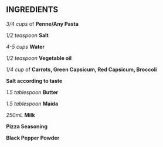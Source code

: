 ## **INGREDIENTS**

_3/4 cups_ of **Penne/Any Pasta**

_1/2 teaspoon_ **Salt**

_4-5 cups_ **Water**

_1/2 teaspoon_ **Vegetable oil**

_1/4 cup_ of **Carrots, Green Capsicum, Red Capsicum, Broccoli**

**Salt according to taste**

_1.5 tablespoon_ **Butter**

_1.5 tablespoon_ **Maida**

_250mL_ **Milk**

**Pizza Seasoning**

**Black Pepper Powder**
